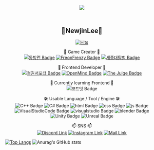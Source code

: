 <header>
  <img src="[https://capsule-render.vercel.app/api?type=wave&color=auto&height=300&section=header&text=capsule%20render&fontSize=90](https://capsule-render.vercel.app/api?type=waving&height=250&color=0:ffcccc,100:ccffcc&text=newjinlee&reversal=false&fontAlign=50&fontSize=60&textBg=false&fontColor=ccccff&animation=fadeIn&stroke=000000&strokeWidth=1&fontAlignY=44&descAlignY=62)" />
  
</header>
<body>
<h2 align="center">🌴NewjinLee🌴</h2>
  
<div align="center">
  
[![Hits](https://hits.seeyoufarm.com/api/count/incr/badge.svg?url=https%3A%2F%2Fgithub.com%2Fnewjinlee&count_bg=%2379C83D&title_bg=%23FFCCFF&icon=github.svg&icon_color=%23FFFFFF&title=github&edge_flat=false)](https://hits.seeyoufarm.com)

</div>

<div align="center">
  
🔭 Game Creator 🔭
<br>
<a href="https://github.com/DongBangRun"><img alt="동방런 Badge" src="https://img.shields.io/badge/%EB%8F%99%EB%B0%A9%EB%9F%B0-blue?style=flat-square&logoColor=white"></a>
<a href="https://github.com/SJU-Virtual-Reality/VR-project"><img alt="FreonFrenzy Badge" src="https://img.shields.io/badge/Freon--Frenzy-green?style=flat-square&logoColor=white"></a>
<a href="https://github.com/SJU-Virtual-Reality/VR-project"><img alt="세종대탐험 Badge" src="https://img.shields.io/badge/%EC%84%B8%EC%A2%85%EB%8C%80%ED%83%90%ED%97%98-red?style=flat-square&logoColor=white"></a>

🔭 Frontend Developer 🔭
<br>
<a href="https://github.com/Tekken-Supporter"><img alt="철권서포터 Badge" src="https://img.shields.io/badge/TEKKEN_Supporter-red?style=flat-square&logoColor=white"></a>
<a href="https://github.com/2team-project/OpenMind"><img alt="OpenMind Badge" src="https://img.shields.io/badge/Open_Mind-beige?style=flat-square&logoColor=white"></a>
<a href="https://github.com/jose0229/the-julge"><img alt="The Julge Badge" src="https://img.shields.io/badge/The_Julge-orange?style=flat-square&logoColor=white"></a>


🌱 Currently learning Frontend 🌱
<br>
<img alt="코드잇 Badge" src="https://img.shields.io/badge/Sprint.Codeit_track--5-cfff48?style=flat-square&logoColor=white">


🛠 Usable Language / Tool / Engine 🛠
<br>
<img alt="C++ Badge" src="https://img.shields.io/badge/C%2B%2B-%2300599C?style=flat-square&logo=C%2B%2B&logoColor=white">
<img alt="C# Badge" src="https://img.shields.io/badge/C%23-%23512BD4?style=flat-square&logo=C%23&logoColor=white">
<img alt="html Badge" src="https://img.shields.io/badge/HTML5-%23E34F26?style=flat-square&logo=html5&logoColor=white">
<img alt="css Badge" src="https://img.shields.io/badge/CSS3-%231572B6?style=flat-square&logo=css3&logoColor=white">
<img alt="js Badge" src="https://img.shields.io/badge/Javascript-%23F7DF1E?style=flat-square&logo=javascript&logoColor=white">
<br>
<img alt="VisualStudioCode Badge" src="https://img.shields.io/badge/Visual_Studio_Code-007ACC?style=flat-square&logo=visual%20studio%20code&logoColor=white">
<img alt="visualstudio Badge" src="https://img.shields.io/badge/Visual_Studio-%235C2D91?style=flat-square&logo=visual%20studio&logoColor=white">
<img alt="blender Badge" src="https://img.shields.io/badge/Blender-%23E87D0D?style=flat-square&logo=blender&logoColor=white">
<br>
<img alt="Unity Badge" src="https://img.shields.io/badge/Unity-black?style=flat-square&logo=unity&logoColor=white">
<img alt="Unreal Badge" src="https://img.shields.io/badge/Unreal-%230E1128?style=flat-square&logo=unreal%20engine&logoColor=white">


📫 SNS 📫
<br>
<a href="https://discordapp.com/users/818875477946007562"><img alt="Discord Link" src="https://img.shields.io/badge/Discord-5865F2?style=flat&logo=Discord&logoColor=white&link=Discordapp.com%2Fusers%2F818875477946007562"></a>
<a href="https://www.instagram.com/oiofjin/"><img alt="Instagram Link" src="https://img.shields.io/badge/Instagram-E4405F?style=flat&logo=instagram&logoColor=white&link=https%3A%2F%2Fwww.instagram.com%2Foiofjin%2F"></a>
<a href="matilto:augustpacker@gmail.com"><img alt="Mail Link" src="https://img.shields.io/badge/Gmail-%23EA4335?style=flat&logo=gmail&logoColor=white"></a>
</div>

<div style=" text-align:justify ">
  
[![Top Langs](https://github-readme-stats.vercel.app/api/top-langs/?username=newjinlee&layout=donut)](https://github.com/anuraghazra/github-readme-stats)
![Anurag's GitHub stats](https://github-readme-stats.vercel.app/api?username=newjinlee&theme=shadow_green&show_icons=true)

</div>

</body>
